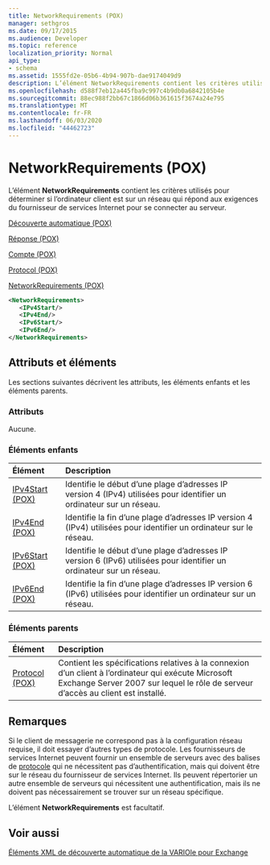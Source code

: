 ```yaml
---
title: NetworkRequirements (POX)
manager: sethgros
ms.date: 09/17/2015
ms.audience: Developer
ms.topic: reference
localization_priority: Normal
api_type:
- schema
ms.assetid: 1555fd2e-05b6-4b94-907b-dae9174049d9
description: L’élément NetworkRequirements contient les critères utilisés pour déterminer si l’ordinateur client est sur un réseau qui répond aux exigences du fournisseur de services Internet pour se connecter au serveur.
ms.openlocfilehash: d588f7eb12a445fba9c997c4b9db0a6842105b4e
ms.sourcegitcommit: 88ec988f2bb67c1866d06b361615f3674a24e795
ms.translationtype: MT
ms.contentlocale: fr-FR
ms.lasthandoff: 06/03/2020
ms.locfileid: "44462723"
---
```

# <a name="networkrequirements-pox"></a>NetworkRequirements (POX)

L’élément **NetworkRequirements** contient les critères utilisés pour déterminer si l’ordinateur client est sur un réseau qui répond aux exigences du fournisseur de services Internet pour se connecter au serveur. 
  
[Découverte automatique (POX)](autodiscover-pox.md)
  
[Réponse (POX)](response-pox.md)
  
[Compte (POX)](account-pox.md)
  
[Protocol (POX)](protocol-pox.md)
  
[NetworkRequirements (POX)](networkrequirements-pox.md)
  
```xml
<NetworkRequirements>
   <IPv4Start/>
   <IPv4End/>
   <IPv6Start/>
   <IPv6End/>
</NetworkRequirements>
```

## <a name="attributes-and-elements"></a>Attributs et éléments

Les sections suivantes décrivent les attributs, les éléments enfants et les éléments parents.
  
### <a name="attributes"></a>Attributs

Aucune.
  
### <a name="child-elements"></a>Éléments enfants

|**Élément**|**Description**|
|:-----|:-----|
|[IPv4Start (POX)](ipv4start-pox.md) <br/> |Identifie le début d’une plage d’adresses IP version 4 (IPv4) utilisées pour identifier un ordinateur sur un réseau.  <br/> |
|[IPv4End (POX)](ipv4end-pox.md) <br/> |Identifie la fin d’une plage d’adresses IP version 4 (IPv4) utilisées pour identifier un ordinateur sur le réseau.  <br/> |
|[IPv6Start (POX)](ipv6start-pox.md) <br/> |Identifie le début d’une plage d’adresses IP version 6 (IPv6) utilisées pour identifier un ordinateur sur un réseau.  <br/> |
|[IPv6End (POX)](ipv6end-pox.md) <br/> |Identifie la fin d’une plage d’adresses IP version 6 (IPv6) utilisées pour identifier un ordinateur sur un réseau.  <br/> |
   
### <a name="parent-elements"></a>Éléments parents

|**Élément**|**Description**|
|:-----|:-----|
|[Protocol (POX)](protocol-pox.md) <br/> |Contient les spécifications relatives à la connexion d’un client à l’ordinateur qui exécute Microsoft Exchange Server 2007 sur lequel le rôle de serveur d’accès au client est installé.  <br/> |
   
## <a name="remarks"></a>Remarques

Si le client de messagerie ne correspond pas à la configuration réseau requise, il doit essayer d’autres types de protocole. Les fournisseurs de services Internet peuvent fournir un ensemble de serveurs avec des balises de [protocole](protocol-pox.md) qui ne nécessitent pas d’authentification, mais qui doivent être sur le réseau du fournisseur de services Internet. Ils peuvent répertorier un autre ensemble de serveurs qui nécessitent une authentification, mais ils ne doivent pas nécessairement se trouver sur un réseau spécifique. 
  
L’élément **NetworkRequirements** est facultatif. 
  
## <a name="see-also"></a>Voir aussi



[Éléments XML de découverte automatique de la VARIOle pour Exchange](pox-autodiscover-xml-elements-for-exchange.md)

